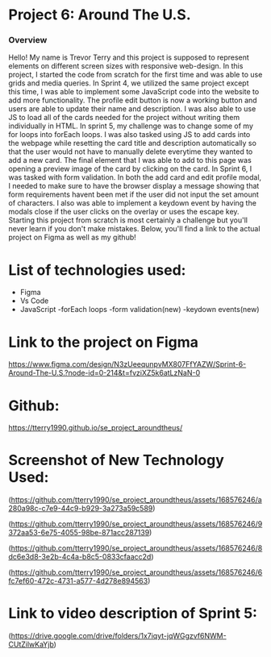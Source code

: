 # Project 6: Around The U.S.

### Overview

Hello! My name is Trevor Terry and this project is supposed to represent elements on different screen sizes with responsive web-design. In this project, I started the code from scratch for the first time and was able to use grids and media queries. In Sprint 4, we utilized the same project except this time, I was able to implement some JavaScript code into the website to add more functionality. The profile edit button is now a working button and users are able to update their name and description. I was also able to use JS to load all of the cards needed for the project without writing them individually in HTML. In sprint 5, my challenge was to change some of my for loops into forEach loops. I was also tasked using JS to add cards into the webpage while resetting the card title and description automatically so that the user would not have to manually delete everytime they wanted to add a new card. The final element that I was able to add to this page was opening a preview image of the card by clicking on the card. In Sprint 6, I was tasked with form validation. In both the add card and edit profile modal, I needed to make sure to have the browser display a message showing that form requirements havent been met if the user did not input the set amount of characters. I also was able to implement a keydown event by having the modals close if the user clicks on the overlay or uses the escape key. Starting this project from scratch is most certainly a challenge but you'll never learn if you don't make mistakes. Below, you'll find a link to the actual project on Figma as well as my github!

# List of technologies used:

- Figma
- Vs Code
- JavaScript
  -forEach loops
  -form validation(new)
  -keydown events(new)

# Link to the project on Figma

https://www.figma.com/design/N3zUeequnpvMX807FfYAZW/Sprint-6-Around-The-U.S.?node-id=0-214&t=fvziXZ5k6atLzNaN-0

# Github:

https://tterry1990.github.io/se_project_aroundtheus/

# Screenshot of New Technology Used:

(https://github.com/tterry1990/se_project_aroundtheus/assets/168576246/a280a98c-c7e9-44c9-b929-3a273a59c589)

(https://github.com/tterry1990/se_project_aroundtheus/assets/168576246/9372aa53-6e75-4055-98be-871acc287139)

(https://github.com/tterry1990/se_project_aroundtheus/assets/168576246/8dc6e3d8-3e2b-4c4a-b8c5-0833cfaacc2d)

(https://github.com/tterry1990/se_project_aroundtheus/assets/168576246/6fc7ef60-472c-4731-a577-4d278e894563)

# Link to video description of Sprint 5:

(https://drive.google.com/drive/folders/1x7iqyt-jqWGgzvf6NWM-CUtZilwKaYjb)
